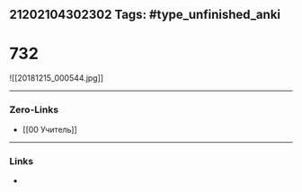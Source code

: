 21202104302302
Tags: #type_unfinished_anki 
---
# 732

![[20181215_000544.jpg]]

---
### Zero-Links
- [[00 Учитель]]
---
### Links
-
